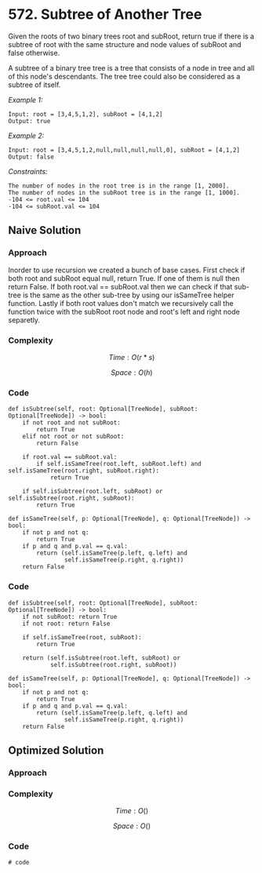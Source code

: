 # 572. Subtree of Another Tree
Given the roots of two binary trees root and subRoot, return true if there is a subtree of root with the same structure and node values of subRoot and false otherwise.

A subtree of a binary tree tree is a tree that consists of a node in tree and all of this node's descendants. The tree tree could also be considered as a subtree of itself.

*Example 1:*

```
Input: root = [3,4,5,1,2], subRoot = [4,1,2]
Output: true
```

*Example 2:*

```
Input: root = [3,4,5,1,2,null,null,null,null,0], subRoot = [4,1,2]
Output: false
```

*Constraints:*

```
The number of nodes in the root tree is in the range [1, 2000].
The number of nodes in the subRoot tree is in the range [1, 1000].
-104 <= root.val <= 104
-104 <= subRoot.val <= 104
```

## Naive Solution

### Approach
Inorder to use recursion we created a bunch of base cases. First check if both root and subRoot equal null, return True. If one of them is null then return False. If both root.val == subRoot.val then we can check if that sub-tree is the same as the other sub-tree by using our isSameTree helper function. Lastly if both root values don't match we recursively call the function twice with the subRoot root node and root's left and right node separetly.

### Complexity
$$Time: O(r*s)$$

$$Space: O(h)$$

### Code
```
def isSubtree(self, root: Optional[TreeNode], subRoot: Optional[TreeNode]) -> bool:
    if not root and not subRoot:
        return True        
    elif not root or not subRoot:
        return False

    if root.val == subRoot.val:
        if self.isSameTree(root.left, subRoot.left) and self.isSameTree(root.right, subRoot.right):
            return True

    if self.isSubtree(root.left, subRoot) or self.isSubtree(root.right, subRoot):
        return True

def isSameTree(self, p: Optional[TreeNode], q: Optional[TreeNode]) -> bool:
    if not p and not q:
        return True
    if p and q and p.val == q.val:
        return (self.isSameTree(p.left, q.left) and
                self.isSameTree(p.right, q.right))
    return False
```

### Code
```
def isSubtree(self, root: Optional[TreeNode], subRoot: Optional[TreeNode]) -> bool:
    if not subRoot: return True
    if not root: return False

    if self.isSameTree(root, subRoot):
        return True

    return (self.isSubtree(root.left, subRoot) or
            self.isSubtree(root.right, subRoot))

def isSameTree(self, p: Optional[TreeNode], q: Optional[TreeNode]) -> bool:
    if not p and not q:
        return True
    if p and q and p.val == q.val:
        return (self.isSameTree(p.left, q.left) and
                self.isSameTree(p.right, q.right))
    return False
```

## Optimized Solution

### Approach
<!-- Describe your approach to solving the problem. -->

### Complexity
$$Time: O()$$

$$Space: O()$$

### Code
```
# code
```